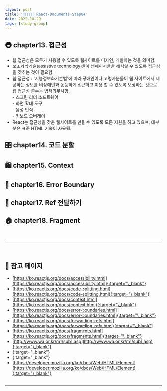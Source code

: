 ```yaml
---
layout: post
title: '👨‍👦‍👦👩‍👧 React-Documents-Step04'
date: 2022-10-29
tags: [study-group]
---
```


## 🚇 chapter13. 접근성

- 웹 접근성은 모두가 사용할 수 있도록 웹사이트를 디자인, 개발하는 것을 의미함.
- 보조과학기술(assistive technology)들이 웹페이지들을 해석할 수 있도록 접근성을 갖추는 것이 필요함.
- 웹 접근성 : '지능정보화기본법'에 따라 장애인이나 고령자분들이 웹 사이트에서 제공하는 정보를 비장애인과 동등하게 접근하고 이용 할 수 있도록 보장하는 것으로 웹 접근성 준수는 법적의무사항.<br/> - 스크린 리더 소프트웨어<br/> - 화면 확대 도구<br/> - 음성 인식<br/> - 키보드 오버레이
- React는 접근성을 갖춘 웹사이트를 만들 수 있도록 모든 지원을 하고 있으며, 대부분은 표준 HTML 기술이 사용됨.

## 🎛 chapter14. 코드 분할

## 🛍 chapter15. Context

## 🚨 chapter16. Error Boundary

## 🚠 chapter17. Ref 전달하기

## 🏠 chapter18. Fragment

<br/>

---

<br/>

## 🎫 참고 페이지

- [https://ko.reactjs.org/docs/accessibility.html](https://ko.reactjs.org/docs/accessibility.html){:target="\_blank"}
- [https://ko.reactjs.org/docs/code-splitting.html](https://ko.reactjs.org/docs/code-splitting.html){:target="\_blank"}
- [https://ko.reactjs.org/docs/context.html](https://ko.reactjs.org/docs/context.html){:target="\_blank"}
- [https://ko.reactjs.org/docs/error-boundaries.html](https://ko.reactjs.org/docs/error-boundaries.html){:target="\_blank"}
- [https://ko.reactjs.org/docs/forwarding-refs.html](https://ko.reactjs.org/docs/forwarding-refs.html){:target="\_blank"}
- [https://ko.reactjs.org/docs/fragments.html](https://ko.reactjs.org/docs/fragments.html){:target="\_blank"}
- [http://www.wa.or.kr/m1/sub1.asp](http://www.wa.or.kr/m1/sub1.asp){:target="\_blank"}
- [](){:target="\_blank"}
- [](){:target="\_blank"}
- [https://developer.mozilla.org/ko/docs/Web/HTML/Element](https://developer.mozilla.org/ko/docs/Web/HTML/Element){:target="\_blank"}
  <br/><br/>

---
